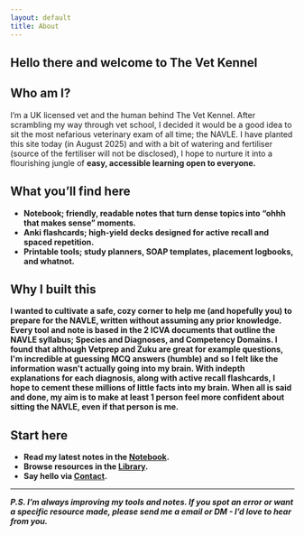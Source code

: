 ```yaml
---
layout: default
title: About
---
```


<section class="about">
    <h2>Hello there and welcome to The Vet Kennel</h2>
  <h2>Who am I?</h2>
  <p>I’m a UK licensed vet and the human behind The Vet Kennel. After scrambling my way through vet school, I decided it would be a good idea to sit the most nefarious veterinary exam of all time; the NAVLE. I have planted this site today (in August 2025) and with a bit of watering and fertiliser (source of the fertiliser will not be disclosed), I hope to nurture it into a flourishing jungle of <strong>easy, accessible learning<strong> open to everyone.

  <h2>What you’ll find here</h2>
  <ul>
    <li>Notebook; friendly, readable notes that turn dense topics into “ohhh that makes sense” moments.</li>
    <li>Anki flashcards; high-yield decks designed for active recall and spaced repetition.</li>
    <li>Printable tools; study planners, SOAP templates, placement logbooks, and whatnot.</li>
  </ul>

  <h2>Why I built this</h2>
  <p>I wanted to cultivate a safe, cozy corner to help me (and hopefully you) to prepare for the NAVLE, written without assuming any prior knowledge. Every tool and note is based in the 2 ICVA documents that outline the NAVLE syllabus; Species and Diagnoses, and Competency Domains. I found that although Vetprep and Zuku are great for example questions, I'm incredible at guessing MCQ answers (humble) and so I felt like the information wasn't actually going into my brain. With indepth explanations for each diagnosis, along with active recall flashcards, I hope to cement these millions of little facts into my brain. When all is said and done, my aim is to make at least 1 person feel more confident about sitting the NAVLE, even if that person is me.</p>

  <h2>Start here</h2>
  <ul>
    <li>Read my latest notes in the <a href="{{ '/notebook/' | relative_url }}">Notebook</a>.</li>
    <li>Browse resources in the <a href="{{ '/library/' | relative_url }}">Library</a>.</li>
    <li>Say hello via <a href="{{ '/contact/' | relative_url }}">Contact</a>.</li>
  </ul>

  <hr>

  <p><em>P.S. I’m always improving my tools and notes. If you spot an error or want a specific resource made, please send me a email or DM - I’d love to hear from you.</em></p>
</section>
